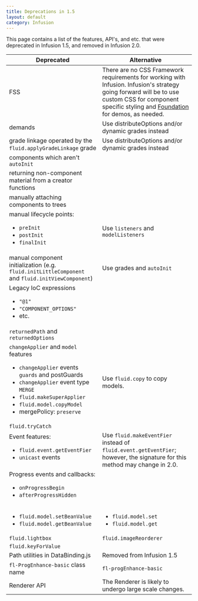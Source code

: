 ```yaml
---
title: Deprecations in 1.5
layout: default
category: Infusion
---
```


This page contains a list of the features, API's, and etc. that were deprecated in Infusion 1.5, and removed in Infusion
2.0.

<table>
    <thead>
        <tr>
            <th>Deprecated</th>
            <th>Alternative</th>
        </tr>
    </thead>
    <tbody>
        <tr>
            <td>FSS</td>
            <td>
                There are no CSS Framework requirements for working with Infusion. Infusion's strategy going forward
                will be to use custom CSS for component specific styling and <a
                href="http://foundation.zurb.com/">Foundation</a> for demos, as needed.
            </td>
        </tr>
        <tr>
            <td>demands</td>
            <td>
                Use distributeOptions and/or dynamic grades instead
            </td>
        </tr>
        <tr>
            <td>grade linkage operated by the <code>fluid.applyGradeLinkage</code> grade</td>
            <td>
                Use distributeOptions and/or dynamic grades instead
            </td>
        </tr>
        <tr>
            <td>components which aren't <code>autoInit</code></td>
            <td></td>
        </tr>
        <tr>
            <td>returning non-component material from a creator functions</td>
            <td></td>
        </tr>
        <tr>
            <td>manually attaching components to trees</td>
            <td></td>
        </tr>
        <tr>
            <td>
                manual lifecycle points:
                <ul>
                    <li><code>preInit</code></li>
                    <li><code>postInit</code></li>
                    <li><code>finalInit</code></li>
                </ul>
            </td>
            <td>
                Use <code>listeners</code> and <code>modelListeners</code>
            </td>
        </tr>
        <tr>
            <td>
                manual component initialization (e.g. <code>fluid.initLittleComponent</code> and
                <code>fluid.initViewComponent</code>)
            </td>
            <td>Use grades and <code>autoInit</code></td>
        </tr>
        <tr>
            <td>
                Legacy IoC expressions
                <ul>
                    <li><code>"@1"</code></li>
                    <li><code>"COMPONENT_OPTIONS"</code></li>
                    <li>etc.</li>
                </ul>
            </td>
            <td></td>
        </tr>
        <tr>
            <td><code>returnedPath</code> and <code>returnedOptions</code></td>
            <td></td>
        </tr>
        <tr>
            <td>
                <code>changeApplier</code> and <code>model</code> features
                <ul>
                    <li><code>changeApplier</code> events <code>guards</code> and <coode>postGuards</code></li>
                    <li><code>changeApplier</code> event type <code>MERGE</code></li>
                    <li><code>fluid.makeSuperApplier</code></li>
                    <li><code>fluid.model.copyModel</code></li>
                    <li>mergePolicy: <code>preserve</code></li>
                </ul>
            </td>
            <td>Use <code>fluid.copy</code> to copy models.</td>
        </tr>
        <tr>
            <td><code>fluid.tryCatch</code></td>
            <td></td>
        </tr>
        <tr>
            <td>
                Event features:
                <ul>
                    <li>
                        <code>fluid.event.getEventFier</code>
                    </li>
                    <li>
                        <code>unicast</code> events
                    </li>
                </ul>
            </td>
            <td>
                Use <code>fluid.makeEventFier</code> instead of <code>fluid.event.getEventFier</code>; however, the
                signature for this method may change in 2.0.
            </td>
        </tr>
        <tr>
            <td>
                Progress events and callbacks:
                <ul>
                    <li>
                        <code>onProgressBegin</code>
                    </li>
                    <li>
                        <code>afterProgressHidden</code>
                    </li>
                </ul>
            </td>
            <td></td>
        </tr>
        <tr>
            <td>
                <ul>
                    <li>
                        <code>fluid.model.setBeanValue</code>
                    </li>
                    <li>
                        <code>fluid.model.getBeanValue</code>
                    </li>
                </ul>
            </td>
            <td>
                <ul>
                    <li>
                        <code>fluid.model.set</code>
                    </li>
                    <li>
                        <code>fluid.model.get</code>
                    </li>
                </ul>
            </td>
        </tr>
        <tr>
            <td><code>fluid.lightbox</code></td>
            <td><code>fluid.imageReorderer</code></td>
        </tr>
        <tr>
            <td><code>fluid.keyForValue</code></td>
            <td></td>
        </tr>
        <tr>
            <td>Path utilities in DataBinding.js</td>
            <td>Removed from Infusion 1.5</td>
        </tr>
        <tr>
            <td><code>fl-ProgEnhance-basic</code> class name</td>
            <td><code>fl-progEnhance-basic</code></td>
        </tr>
        <tr>
            <td>Renderer API</td>
            <td>The Renderer is likely to undergo large scale changes.</td>
        </tr>
    </tbody>
</table>
